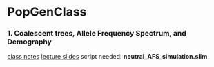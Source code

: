 # PopGenClass

### 1. Coalescent trees, Allele Frequency Spectrum, and Demography

[class notes](https://docs.google.com/document/d/1z1oi6uJWs3pppOgeZSsU6SaR7SXKfhyD6OJQfFRmDK4/edit?usp=sharing)
[lecture slides](https://docs.google.com/presentation/d/1Aiy13-6XIQDQ6rlsIeTeRnFZuxu283wDJyukIr5oPV0/edit?usp=sharing)
script needed: **neutral_AFS_simulation.slim**
